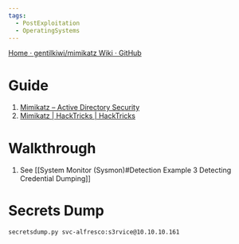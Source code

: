 ```yaml
---
tags:
  - PostExploitation
  - OperatingSystems
---
```


[Home · gentilkiwi/mimikatz Wiki · GitHub](https://github.com/gentilkiwi/mimikatz/wiki)
# Guide

1. [Mimikatz – Active Directory Security](https://adsecurity.org/?page_id=1821)
2. [Mimikatz | HackTricks | HackTricks](https://book.hacktricks.xyz/windows-hardening/stealing-credentials/credentials-mimikatz)

# Walkthrough 

1. See [[System Monitor (Sysmon)#Detection Example 3 Detecting Credential Dumping]]

# Secrets Dump

```
secretsdump.py svc-alfresco:s3rvice@10.10.10.161
```